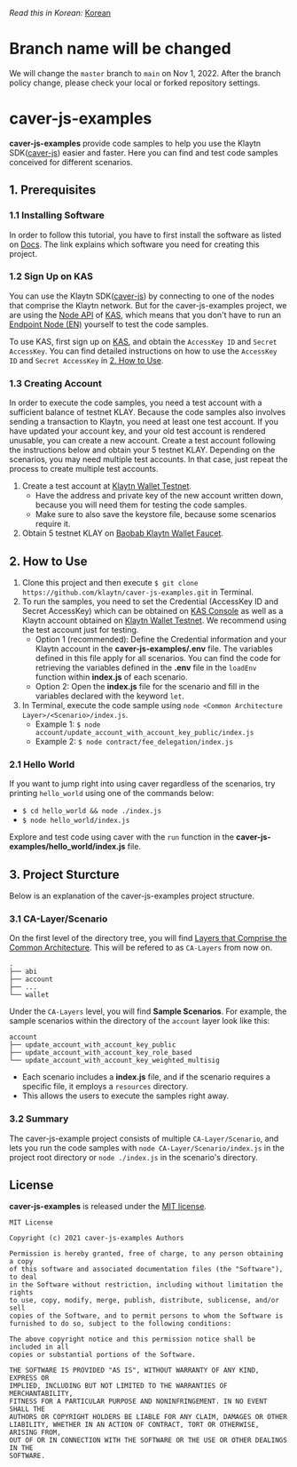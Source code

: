*Read this in Korean:* [Korean](https://github.com/klaytn/caver-js-examples/blob/master/README.ko.md) 

# Branch name will be changed

We will change the `master` branch to `main` on Nov 1, 2022.
After the branch policy change, please check your local or forked repository settings.

# caver-js-examples
**caver-js-examples** provide code samples to help you use the Klaytn SDK([caver-js](https://github.com/klaytn/caver-js)) easier and faster. Here you can find and test code samples conceived for different scenarios.

## 1. Prerequisites
### 1.1 Installing Software
In order to follow this tutorial, you have to first install the software as listed on [Docs](https://docs.klaytn.com/bapp/sdk/caver-js/getting-started#prerequisites). The link explains which software you need for creating this project.

### 1.2 Sign Up on KAS
You can use the Klaytn SDK([caver-js](https://github.com/klaytn/caver-js)) by connecting to one of the nodes that comprise the Klaytn network. But for the caver-js-examples project, we are using the [Node API](https://refs.klaytnapi.com/en/node/latest) of [KAS](https://klaytnapi.com), which means that you don't have to run an [Endpoint Node (EN)](https://docs.klaytn.com/node/endpoint-node) yourself to test the code samples.

To use KAS, first sign up on [KAS](https://klaytnapi.com), and obtain the `AccessKey ID` and `Secret AccessKey`.
You can find detailed instructions on how to use the `AccessKey ID` and `Secret AccessKey` in [2. How to Use](https://github.com/klaytn/caver-js-examples#2-how-to-use).

### 1.3 Creating Account
In order to execute the code samples, you need a test account with a sufficient balance of testnet KLAY.
Because the code samples also involves sending a transaction to Klaytn, you need at least one test account. If you have updated your account key, and your old test account is rendered unusable, you can create a new account. Create a test account following the instructions below and obtain your 5 testnet KLAY. Depending on the scenarios, you may need multiple test accounts. In that case, just repeat the process to create multiple test accounts.
1. Create a test account at [Klaytn Wallet Testnet](https://baobab.wallet.klaytn.com/create). 
    * Have the address and private key of the new account written down, because you will need them for testing the code samples.
    * Make sure to also save the keystore file, because some scenarios require it.
2. Obtain 5 testnet KLAY on [Baobab Klaytn Wallet Faucet](https://baobab.wallet.klaytn.com/faucet).

## 2. How to Use
1. Clone this project and then execute `$ git clone https://github.com/klaytn/caver-js-examples.git` in Terminal.
2. To run the samples, you need to set the Credential (AccessKey ID and Secret AccessKey) which can be obtained on [KAS Console](https://console.klaytnapi.com/ko/security/credential) as well as a Klaytn account obtained on [Klaytn Wallet Testnet](https://baobab.wallet.klaytn.com/create). We recommend using the test account just for testing.
    * Option 1 (recommended): Define the Credential information and your Klaytn account in the **caver-js-examples/.env** file. The variables defined in this file apply for all scenarios. You can find the code for retrieving the variables defined in the **.env** file in the `loadEnv` function within **index.js** of each scenario.
    * Option 2: Open the **index.js** file for the scenario and fill in the variables declared with the keyword `let`.
3. In Terminal, execute the code sample using `node <Common Architecture Layer>/<Scenario>/index.js`.
    * Example 1: `$ node account/update_account_with_account_key_public/index.js`
    * Example 2: `$ node contract/fee_delegation/index.js`
    
### 2.1 Hello World
If you want to jump right into using caver regardless of the scenarios, try printing `hello_world` using one of the commands below:
* `$ cd hello_world && node ./index.js`
* `$ node hello_world/index.js`

Explore and test code using caver with the `run` function in the **caver-js-examples/hello_world/index.js** file.

## 3. Project Sturcture
Below is an explanation of the caver-js-examples project structure.
### 3.1 CA-Layer/Scenario

On the first level of the directory tree, you will find [Layers that Comprise the Common Architecture](https://kips.klaytn.com/KIPs/kip-34#layer-diagram-of-the-common-architecture). This will be refered to as `CA-Layers` from now on.
```
.
├── abi
├── account
├── ...
└── wallet
```

Under the `CA-Layers` level, you will find **Sample Scenarios**. For example, the sample scenarios within the directory of the `account` layer look like this:
```
account
├── update_account_with_account_key_public
├── update_account_with_account_key_role_based
└── update_account_with_account_key_weighted_multisig
```
* Each scenario includes a **index.js** file, and if the scenario requires a specific file, it employs a `resources` directory.
* This allows the users to execute the samples right away.

### 3.2 Summary
The caver-js-example project consists of multiple `CA-Layer/Scenario`, and lets you run the code samples with `node CA-Layer/Scenario/index.js` in the project root directory or `node ./index.js` in the scenario's directory.

## License
**caver-js-examples** is released under the [MIT license](./LICENSE).

```
MIT License

Copyright (c) 2021 caver-js-examples Authors

Permission is hereby granted, free of charge, to any person obtaining a copy
of this software and associated documentation files (the "Software"), to deal
in the Software without restriction, including without limitation the rights
to use, copy, modify, merge, publish, distribute, sublicense, and/or sell
copies of the Software, and to permit persons to whom the Software is
furnished to do so, subject to the following conditions:

The above copyright notice and this permission notice shall be included in all
copies or substantial portions of the Software.

THE SOFTWARE IS PROVIDED "AS IS", WITHOUT WARRANTY OF ANY KIND, EXPRESS OR
IMPLIED, INCLUDING BUT NOT LIMITED TO THE WARRANTIES OF MERCHANTABILITY,
FITNESS FOR A PARTICULAR PURPOSE AND NONINFRINGEMENT. IN NO EVENT SHALL THE
AUTHORS OR COPYRIGHT HOLDERS BE LIABLE FOR ANY CLAIM, DAMAGES OR OTHER
LIABILITY, WHETHER IN AN ACTION OF CONTRACT, TORT OR OTHERWISE, ARISING FROM,
OUT OF OR IN CONNECTION WITH THE SOFTWARE OR THE USE OR OTHER DEALINGS IN THE
SOFTWARE.
```
